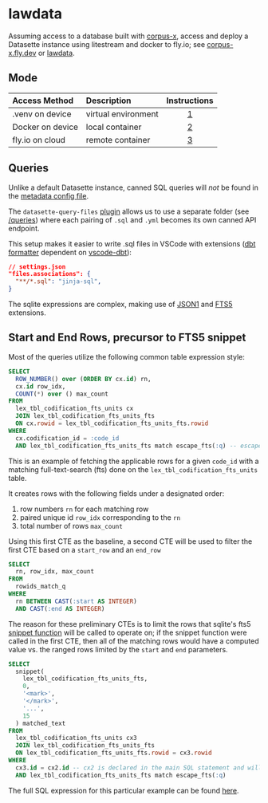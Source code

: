 # lawdata

Assuming access to a database built with [corpus-x](https://github.com/justmars/corpus-x), access and deploy a Datasette instance using litestream and docker to fly.io; see [corpus-x.fly.dev](https://corpus-x.fly.dev) or [lawdata](https://lawdata.xyz).

## Mode

Access Method | Description | Instructions
:--|:--|:--:
.venv on device | virtual environment | [1](./docs/1-unsecured.md)
Docker on device | local container | [2](./docs/2-secure-local.md)
fly.io on cloud | remote container  | [3](./docs/3-secure-fly.md)

## Queries

Unlike a default Datasette instance, canned SQL queries will _not_ be found in the [metadata config file](etc/metadata.yml).

The `datasette-query-files` [plugin](https://github.com/eyeseast/datasette-query-files) allows us to use a separate folder (see [/queries](/queries/)) where each pairing of `.sql` and `.yml` becomes its own canned API endpoint.

This setup makes it easier to write .sql files in VSCode with extensions ([dbt formatter](https://github.com/henriblancke/vscode-dbt-formatter) dependent on [vscode-dbt](https://github.com/bastienboutonnet/vscode-dbt.git)):

```json
// settings.json
"files.associations": {
  "**/*.sql": "jinja-sql",
}
```

The sqlite expressions are complex, making use of [JSON1](https://www.sqlite.org/json1.html) and [FTS5](https://www.sqlite.org/fts5.html) extensions.

## Start and End Rows, precursor to FTS5 snippet

Most of the queries utilize the following common table expression style:

```sql
SELECT
  ROW_NUMBER() over (ORDER BY cx.id) rn,
  cx.id row_idx,
  COUNT(*) over () max_count
FROM
  lex_tbl_codification_fts_units cx
  JOIN lex_tbl_codification_fts_units_fts
  ON cx.rowid = lex_tbl_codification_fts_units_fts.rowid
WHERE
  cx.codification_id = :code_id
  AND lex_tbl_codification_fts_units_fts match escape_fts(:q) -- escape_fts is a datasette-defined user function
```

This is an example of fetching the applicable rows for a given `code_id` with a matching full-text-search (fts) done on the `lex_tbl_codification_fts_units` table.

It creates rows with the following fields under a designated order:

1. row numbers `rn` for each matching row
2. paired unique id `row_idx` corresponding to the `rn`
3. total number of rows `max_count`

Using this first CTE as the baseline, a second CTE will be used to filter the first CTE based on a `start_row` and an `end_row`

```sql
SELECT
  rn, row_idx, max_count
FROM
  rowids_match_q
WHERE
  rn BETWEEN CAST(:start AS INTEGER)
  AND CAST(:end AS INTEGER)
```

The reason for these preliminary CTEs is to limit the  rows that sqlite's fts5 [snippet function](https://www.sqlite.org/fts5.html#the_snippet_function) will be called to operate on; if the snippet function were called in the first CTE, then all of the matching rows would have a computed value vs. the ranged rows limited by the `start` and `end` parameters.

```sql
SELECT
  snippet(
    lex_tbl_codification_fts_units_fts,
    0,
    '<mark>',
    '</mark>',
    '...',
    15
  ) matched_text
FROM
  lex_tbl_codification_fts_units cx3
  JOIN lex_tbl_codification_fts_units_fts
  ON lex_tbl_codification_fts_units_fts.rowid = cx3.rowid
WHERE
  cx3.id = cx2.id -- cx2 is declared in the main SQL statement and will be based on the prefiltered rows
  AND lex_tbl_codification_fts_units_fts match escape_fts(:q)
```

The full SQL expression for this particular example can be found [here](queries/x/code_mp_fts_id.sql).
